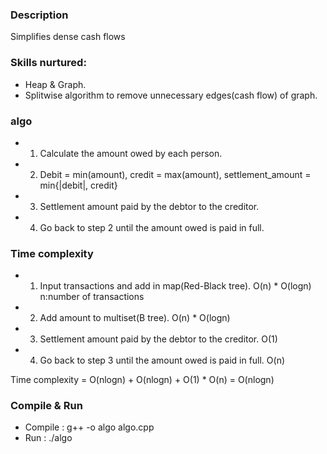 ### Description
Simplifies dense cash flows

### Skills nurtured:
  - Heap & Graph.
  - Splitwise algorithm to remove unnecessary edges(cash flow) of graph.

### algo
  - 1. Calculate the amount owed by each person.
  - 2. Debit = min(amount), credit = max(amount), settlement_amount = min{|debit|, credit}
  - 3. Settlement amount paid by the debtor to the creditor.
  - 4. Go back to step 2 until the amount owed is paid in full.

### Time complexity
  - 1. Input transactions and add in map(Red-Black tree). O(n) * O(logn)  n:number of transactions
  - 2. Add amount to multiset(B tree). O(n) * O(logn)
  - 3. Settlement amount paid by the debtor to the creditor. O(1)
  - 4. Go back to step 3 until the amount owed is paid in full. O(n)

Time complexity = O(nlogn) + O(nlogn) + O(1) * O(n) = O(nlogn)

### Compile & Run
  - Compile : g++ -o algo algo.cpp
  - Run : ./algo